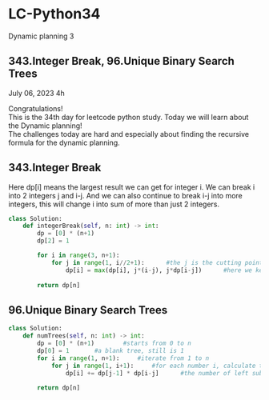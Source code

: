 # LC-Python34
Dynamic planning 3


## 343.Integer Break, 96.Unique Binary Search Trees
July 06, 2023  4h

Congratulations!\
This is the 34th day for leetcode python study. Today we will learn about the Dynamic planning!\
The challenges today are hard and especially about finding the recursive formula for the dynamic planning. 


## 343.Integer Break
Here dp[i] means the largest result we can get for integer i. We can break i into 2 integers j and i-j. And we can also continue to break i-j into more integers, this will change i into sum of more than just 2 integers.
```python
class Solution:
    def integerBreak(self, n: int) -> int:
        dp = [0] * (n+1)
        dp[2] = 1

        for i in range(3, n+1):
            for j in range(1, i//2+1):      #the j is the cutting point
                dp[i] = max(dp[i], j*(i-j), j*dp[i-j])      #here we keep update dp[i] and get the max
        
        return dp[n]
```


## 96.Unique Binary Search Trees
```python
class Solution:
    def numTrees(self, n: int) -> int:
        dp = [0] * (n+1)        #starts from 0 to n
        dp[0] = 1       #a blank tree, still is 1
        for i in range(1, n+1):     #iterate from 1 to n
            for j in range(1, i+1):     #for each number i, calculate the number of binary search trees with j as the root 
                dp[i] += dp[j-1] * dp[i-j]      #the number of left subtrees times the number of right subtrees
        
        return dp[n]
```



